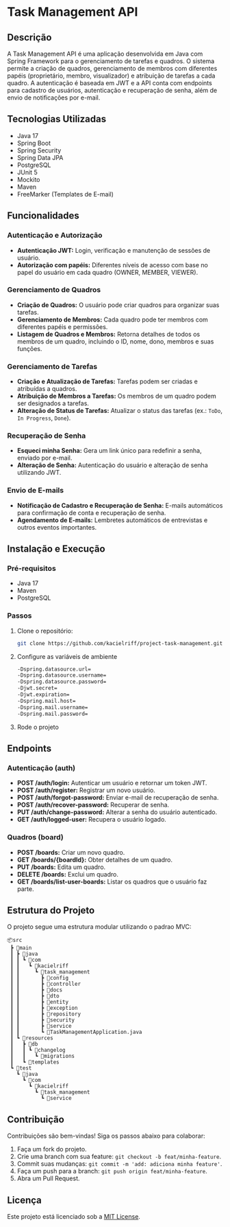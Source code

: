 # Task Management API

## Descrição

A Task Management API é uma aplicação desenvolvida em Java com Spring Framework para o gerenciamento de tarefas e quadros. O sistema permite a criação de quadros, gerenciamento de membros com diferentes papéis (proprietário, membro, visualizador) e atribuição de tarefas a cada quadro. A autenticação é baseada em JWT e a API conta com endpoints para cadastro de usuários, autenticação e recuperação de senha, além de envio de notificações por e-mail.

## Tecnologias Utilizadas

- Java 17
- Spring Boot
- Spring Security
- Spring Data JPA
- PostgreSQL
- JUnit 5
- Mockito
- Maven
- FreeMarker (Templates de E-mail)

## Funcionalidades

### Autenticação e Autorização

- **Autenticação JWT:** Login, verificação e manutenção de sessões de usuário.
- **Autorização com papéis:** Diferentes níveis de acesso com base no papel do usuário em cada quadro (OWNER, MEMBER, VIEWER).

### Gerenciamento de Quadros

- **Criação de Quadros:** O usuário pode criar quadros para organizar suas tarefas.
- **Gerenciamento de Membros:** Cada quadro pode ter membros com diferentes papéis e permissões.
- **Listagem de Quadros e Membros:** Retorna detalhes de todos os membros de um quadro, incluindo o ID, nome, dono, membros e suas funções.

### Gerenciamento de Tarefas

- **Criação e Atualização de Tarefas:** Tarefas podem ser criadas e atribuídas a quadros.
- **Atribuição de Membros a Tarefas:** Os membros de um quadro podem ser designados a tarefas.
- **Alteração de Status de Tarefas:** Atualizar o status das tarefas (ex.: `ToDo`, `In Progress`, `Done`).

### Recuperação de Senha

- **Esqueci minha Senha:** Gera um link único para redefinir a senha, enviado por e-mail.
- **Alteração de Senha:** Autenticação do usuário e alteração de senha utilizando JWT.

### Envio de E-mails

- **Notificação de Cadastro e Recuperação de Senha:** E-mails automáticos para confirmação de conta e recuperação de senha.
- **Agendamento de E-mails:** Lembretes automáticos de entrevistas e outros eventos importantes.

## Instalação e Execução

### Pré-requisitos

- Java 17
- Maven
- PostgreSQL

### Passos

1. Clone o repositório:
    ```bash
    git clone https://github.com/kacielriff/project-task-management.git
    ```

2. Configure as variáveis de ambiente
    ```bash
    -Dspring.datasource.url=
    -Dspring.datasource.username=
    -Dspring.datasource.password=
    -Djwt.secret=
    -Djwt.expiration=
    -Dspring.mail.host=
    -Dspring.mail.username=
    -Dspring.mail.password=
   ```
   
3. Rode o projeto

## Endpoints

### Autenticação (auth)

- **POST /auth/login:** Autenticar um usuário e retornar um token JWT.
- **POST /auth/register:** Registrar um novo usuário.
- **POST /auth/forgot-password:** Enviar e-mail de recuperação de senha.
- **POST /auth/recover-password:** Recuperar de senha.
- **PUT /auth/change-password:** Alterar a senha do usuário autenticado.
- **GET /auth/logged-user:** Recupera o usuário logado.

### Quadros (board)

- **POST /boards:** Criar um novo quadro.
- **GET /boards/{boardId}:** Obter detalhes de um quadro.
- **PUT /boards:** Edita um quadro.
- **DELETE /boards:** Exclui um quadro.
- **GET /boards/list-user-boards:** Listar os quadros que o usuário faz parte.

## Estrutura do Projeto

O projeto segue uma estrutura modular utilizando o padrao MVC: 

```
📦src
 ┣ 📂main
 ┃ ┣ 📂java
 ┃ ┃ ┗ 📂com
 ┃ ┃   ┗ 📂kacielriff
 ┃ ┃     ┗ 📂task_management
 ┃ ┃       ┣ 📂config
 ┃ ┃       ┣ 📂controller
 ┃ ┃       ┣ 📂docs
 ┃ ┃       ┣ 📂dto
 ┃ ┃       ┣ 📂entity
 ┃ ┃       ┣ 📂exception
 ┃ ┃       ┣ 📂repository
 ┃ ┃       ┣ 📂security
 ┃ ┃       ┣ 📂service
 ┃ ┃       ┗ 📜TaskManagementApplication.java
 ┃ ┗ 📂resources
 ┃   ┣ 📂db
 ┃   ┃ ┗ 📂changelog
 ┃   ┃   ┗ 📂migrations
 ┃   ┗ 📂templates
 ┗ 📂test
   ┗ 📂java
     ┗ 📂com
       ┗ 📂kacielriff
         ┗ 📂task_management
           ┗ 📂service
```

## Contribuição

Contribuições são bem-vindas! Siga os passos abaixo para colaborar:

   1. Faça um fork do projeto.
   2. Crie uma branch com sua feature: `git checkout -b feat/minha-feature`.
   3. Commit suas mudanças: `git commit -m 'add: adiciona minha feature'`.
   4. Faça um push para a branch: `git push origin feat/minha-feature`.
   5. Abra um Pull Request.

## Licença

Este projeto está licenciado sob a <a href="./LICENSE">MIT License</a>.